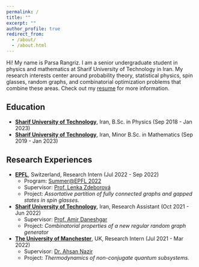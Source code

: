 ```yaml
---
permalink: /
title: ""
excerpt: ""
author_profile: true
redirect_from: 
  - /about/
  - /about.html
---
```

Hi! My name is Parsa Rangriz. I am a senior undergraduate student in physics and mathematics at Sharif University of Technology in Iran. My research interests center around probability theory, statistical physics, spin glasses, random graphs, and combinatorial optimization problems that combine these areas. Check out my [resume](/files/vitae.pdf) for more information. 

## Education
- [**Sharif University of Technology**](https://en.sharif.edu/), Iran, B.Sc. in Physics (Sep 2018 - Jan 2023)
- [**Sharif University of Technology**](https://en.sharif.edu/), Iran, Minor B.Sc. in Mathematics (Sep 2019 - Jan 2023)

## Research Experiences
- **[EPFL](https://www.epfl.ch/en/)**, Switzerland,  Research Intern (Jul 2022 - Sep 2022)
    * Program: [Summer@EPFL 2022](https://summer.epfl.ch/)
    * Supervisor: [Prof. Lenka Zdeborová](https://people.epfl.ch/lenka.zdeborova/?lang=en)
    * Project: _Assortative partition of fully connected graphs and gapped states in spin glasses._
- **[Sharif University of Technology](https://en.sharif.edu/)**, Iran, Research Assistant (Oct 2021 - Jun 2022)
    * Supervisor: [Prof. Amir Daneshgar](http://mathsci.sharif.ir/faculties/daneshgar)
    * Project: _Combinatorial properties of a new regular random graph generator_
- **[The University of Manchester](https://www.manchester.ac.uk/)**, UK, Research Intern (Jul 2021 - Mar 2022)
    * Supervisor: [Dr. Ahsan Nazir](https://www.research.manchester.ac.uk/portal/ahsan.nazir.html)
    * Project: _Thermodynamics of non-conjugate quantum subsystems._
